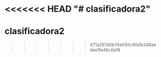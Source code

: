 <<<<<<< HEAD
"# clasificadora2" 
=======
# clasificadora2
>>>>>>> 471a287d0b74e093c6fa1b348aedee1fa46c0af8
